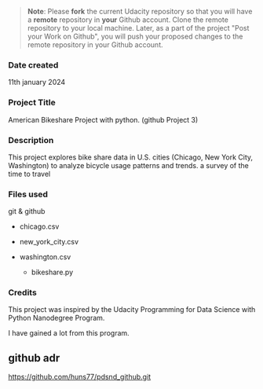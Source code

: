 >**Note**: Please **fork** the current Udacity repository so that you will have a **remote** repository in **your** Github account. Clone the remote repository to your local machine. Later, as a part of the project "Post your Work on Github", you will push your proposed changes to the remote repository in your Github account.

### Date created
11th january 2024

### Project Title
American Bikeshare Project with python.
(github Project 3)
### Description
This project explores bike share data in U.S. cities (Chicago, New York City, Washington) to analyze bicycle usage patterns and trends. 
a survey of the time to travel
### Files used
git & github
- chicago.csv
- new_york_city.csv
- washington.csv

    + bikeshare.py

### Credits
This project was inspired by the Udacity Programming for Data Science with Python Nanodegree Program.

I have gained a lot from this program.

## github adr
https://github.com/huns77/pdsnd_github.git
